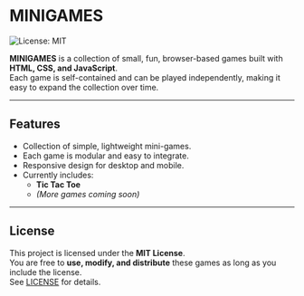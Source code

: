# MINIGAMES

![License: MIT](https://img.shields.io/badge/License-MIT-yellow.svg)

**MINIGAMES** is a collection of small, fun, browser-based games built with **HTML, CSS, and JavaScript**.  
Each game is self-contained and can be played independently, making it easy to expand the collection over time.

---

## Features

- Collection of simple, lightweight mini-games.
- Each game is modular and easy to integrate.
- Responsive design for desktop and mobile.
- Currently includes:
  - **Tic Tac Toe**
  - *(More games coming soon)*

---

## License

This project is licensed under the **MIT License**.  
You are free to **use, modify, and distribute** these games as long as you include the license.  
See [LICENSE](LICENSE) for details.
